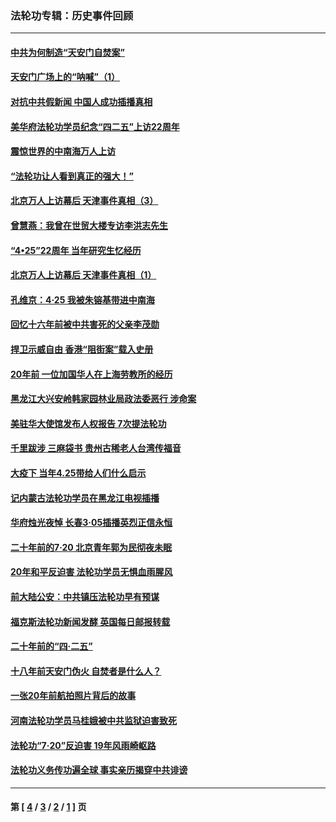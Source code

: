 ### 法轮功专辑：历史事件回顾
---
#### [中共为何制造“天安门自焚案”](../../pages/nf5793/n13183270.md?11150430) 
#### [天安门广场上的“呐喊”（1）](../../pages/nf5793/n13105277.md?11150430) 
#### [对抗中共假新闻 中国人成功插播真相](../../pages/nf5793/n12910618.md?11150430) 
#### [美华府法轮功学员纪念“四二五”上访22周年](../../pages/nf5793/n12904445.md?11150430) 
#### [震惊世界的中南海万人上访](../../pages/nf5793/n12903976.md?11150430) 
#### [“法轮功让人看到真正的强大！”](../../pages/nf5793/n12903195.md?11150430) 
#### [北京万人上访幕后 天津事件真相（3）](../../pages/nf5793/n12902807.md?11150430) 
#### [曾慧燕：我曾在世贸大楼专访李洪志先生](../../pages/nf5793/n12898729.md?11150430) 
#### [“4•25”22周年 当年研究生忆经历](../../pages/nf5793/n12894152.md?11150430) 
#### [北京万人上访幕后 天津事件真相（1）](../../pages/nf5793/n12885174.md?11150430) 
#### [孔维京：4·25 我被朱镕基带进中南海](../../pages/nf5793/n12864987.md?11150430) 
#### [回忆十六年前被中共害死的父亲李茂勋](../../pages/nf5793/n12880270.md?11150430) 
#### [捍卫示威自由 香港“阻街案”载入史册](../../pages/nf5793/n12811245.md?11150430) 
#### [20年前 一位加国华人在上海劳教所的经历](../../pages/nf5793/n12707932.md?11150430) 
#### [黑龙江大兴安岭韩家园林业局政法委恶行 涉命案](../../pages/nf5793/n12622815.md?11150430) 
#### [美驻华大使馆发布人权报告 7次提法轮功](../../pages/nf5793/n12520541.md?11150430) 
#### [千里跋涉 三麻袋书 贵州古稀老人台湾传福音](../../pages/nf5793/n12198750.md?11150430) 
#### [大疫下 当年4.25带给人们什么启示](../../pages/nf5793/n12058565.md?11150430) 
#### [记内蒙古法轮功学员在黑龙江电视插播](../../pages/nf5793/n11699194.md?11150430) 
#### [华府烛光夜悼 长春3·05插播英烈正信永恒](../../pages/nf5793/n11397432.md?11150430) 
#### [二十年前的7·20 北京青年郭为民彻夜未眠](../../pages/nf5793/n11354195.md?11150430) 
#### [20年和平反迫害 法轮功学员无惧血雨腥风](../../pages/nf5793/n11348279.md?11150430) 
#### [前大陆公安：中共镇压法轮功早有预谋](../../pages/nf5793/n11352168.md?11150430) 
#### [福克斯法轮功新闻发酵  英国每日邮报转载](../../pages/nf5793/n11285952.md?11150430) 
#### [二十年前的“四·二五”](../../pages/nf5793/n11207639.md?11150430) 
#### [十八年前天安门伪火 自焚者是什么人？](../../pages/nf5793/n10996556.md?11150430) 
#### [一张20年前航拍照片背后的故事](../../pages/nf5793/n10693797.md?11150430) 
#### [河南法轮功学员马桂娥被中共监狱迫害致死](../../pages/nf5793/n10684974.md?11150430) 
#### [法轮功“7‧20”反迫害 19年风雨崎岖路](../../pages/nf5793/n10570834.md?11150430) 
#### [法轮功义务传功遍全球 事实亲历揭穿中共诽谤](../../pages/nf5793/n10581061.md?11150430) 

---
#### 第 [ [4](./4.md?11150430) / [3](./3.md?11150430) / [2](./2.md?11150430) / [1](./1.md?11150430) ] 页
